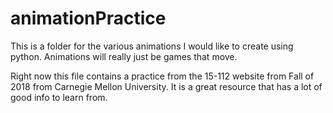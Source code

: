 # animationPractice
This is a folder for the various animations I would like to create using python. Animations will really just be games that move. 

Right now this file contains a practice from the 15-112 website from Fall of 2018 from Carnegie Mellon University. It is a great resource that has a lot of good info to learn
from.
